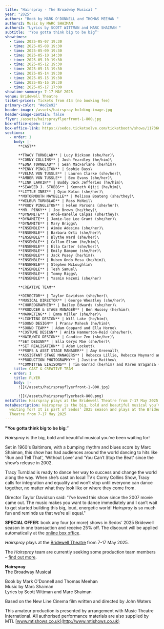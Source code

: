 ```yaml
---
title: "Hairspray - The Broadway Musical "
year: "2025"
authors: "Book by MARK O'DONNELL and THOMAS MEEHAN "
authors2: Music by MARC SHAIMAN
authors3: "Lyrics by SCOTT WITTMAN and MARC SHAIMAN "
subtitle: '"You gotta think big to be big”'
showtimes:
  - time: 2025-05-07 19:30
  - time: 2025-05-08 19:30
  - time: 2025-05-09 19:30
  - time: 2025-05-10 14:30
  - time: 2025-05-10 19:30
  - time: 2025-05-12 19:30
  - time: 2025-05-13 19:30
  - time: 2025-05-14 19:30
  - time: 2025-05-15 19:30
  - time: 2025-05-16 19:30
  - time: 2025-05-17 17:00
showtime-summary: 7-17 MAY 2025
venue: Bridewell Theatre
ticket-prices: Tickets from £14 (no booking fee)
primary-color: "#ed2e92"
header-image: /assets/hairspray-holding-image.jpg
header-image-contain: false
flyer: /assets/hairsprayflyerfront-1-800.jpg
box-office-open: true
box-office-link: https://sedos.ticketsolve.com/ticketbooth/shows/1173660212/events/428695941
sections:
  - order: 1
    body: |-
      **CAST**

      **TRACY TURNBLAD** | Lucy Dickson (she/her)\
      **CORNY COLLINS** | Josh Yeardley (he/him)\
      **EDNA TURNBLAD** | Sean MacFarlane (he/him)\
      **PENNY PINGLETON** | Sophie Bass\
      **VELMA VON TUSSLE** | Lauren Clarke (she/her)\
      **AMBER VON TUSSLE** | Bex Evans (she/her)\
      **LINK LARKIN** | Buddy Jack Jefferies (he/him)\
      **SEAWEED J. STUBBS** | Kenneth Ojiji (he/him)\
      **LITTLE INEZ** | Oyin Kotun (she/her)\
      **MOTORMOUTH MAYBELLE** | Melissa Boateng (she/they)\
      **WILBUR TURNBLAD** | Ross McNeil\
      **PRUDY PINGLETON** | Helen Parsons (she/her)\
      **MR. PINKY** | Joe Brown (he/they)\
      **DYNAMITE** | Anoä-Kanelle Calpas (she/they)\
      **DYNAMITE** | Jamie-lee Lee Grant (she/her)\
      **DYNAMITE** | Mary Briggs\
      **ENSEMBLE** | Aimée Adesina (she/her)\
      **ENSEMBLE** | Barbara Orti (she/her)\
      **ENSEMBLE** | Blythe Ward (she/her)\
      **ENSEMBLE** | Callum Elson (he/him)\
      **ENSEMBLE** | Ella Carter (she/her)\
      **ENSEMBLE** | Emily Bampoe (she/her)\
      **ENSEMBLE** | Jack Pusey (he/him)\
      **ENSEMBLE** | Ruben Ondo Mesa (he/him)\
      **ENSEMBLE** | Stephen McLoughlin\
      **ENSEMBLE** | Tesh Samuel\
      **ENSEMBLE** | Tommy Riggs\
      **ENSEMBLE** | Yasmin Hazemi (she/her)

      **CREATIVE TEAM**

      **DIRECTOR** | Taylor Davidson (she/her)\
      **MUSICAL DIRECTOR** | George Wheatley (she/her)\
      **CHOREOGRAPHER** | Bailey Edwards (she/her)\
      **PRODUCER & STAGE MANAGER** | Ben Hussey (he/him)\
      **MARKETING** | Emma Miller (she/her)\
      **LIGHTING DESIGN** | Will Lake (he/him)\
      **SOUND DESIGN** | Pranav Mahesh (he/him)\
      **SOUND TEAM** | Adam Coppard and Ella Horne\
      **COSTUME DESIGN** | Anita Hammerton-Reid (she/her)\
      **HAIR/WIG DESIGN** | Candice Zen (she/her)\
      **SET DESIGN** | Ella Cerys Mae (she/her)\
      **SET REALISATION** | Adam Lockett\
      **PROPS & ASST STAGE MANAGER** | Amy Greenall\
      **ASSISTANT STAGE MANAGERS** | Rebecca Lillie, Rebecca Maynard and Ore Aiyesimoju\
      **PRODUCTION PHOTOGRAPHY** | Justine Matthew\
      **COMMITTEE LIAISONS** | Tim Garrad (he/him) and Karen Braganza (she/her)
    title: CAST & CREATIVE TEAM
  - order: 1
    title: FLYER
    body: |-
      ![](/assets/hairsprayflyerfront-1-800.jpg)

      ![](/assets/hairsprayflyerback-800.png)
metaTitle: Hairspray plays at the Bridewell Theatre from 7-17 May 2025
metaDescription: Hairspray is the big, bold and beautiful musical you’ve been
  waiting for! It is part of Sedos’ 2025 season and plays at the Bridewell
  Theatre from 7-17 May 2025
---
```

**"You gotta think big to be big.”** 

*Hairspray* is the big, bold and beautiful musical you’ve been waiting for! 

Set in 1960's Baltimore, with a bumping rhythm and blues score by Marc Shaiman, this show has had audiences around the world dancing to hits like 'Run and Tell That', 'Without Love' and 'You Can’t Stop the Beat' since the show’s release in 2002. 

Tracy Turnblad is ready to dance her way to success and change the world along the way. When she’s cast on local TV’s Corny Collins Show, Tracy calls for integration and equality and won’t stop until everyone can dance together, no matter what they look like or where they come from.

Director Taylor Davidson said: “I’ve loved this show since the 2007 movie came out. The music makes you want to dance immediately and I can’t wait to get started building this big, loud, energetic world! *Hairspray* is so much fun and reminds us that we’re all equal."

**SPECIAL OFFER:** book any four (or more) shows in Sedos’ 2025 Bridewell season in one transaction and receive 25% off. The discount will be applied automatically at the [online box office](https://sedos.ticketsolve.com/ticketbooth/shows). 

*Hairspray* plays at the [Bridewell Theatre](https://www.sedos.co.uk/venues/bridewell) from 7-17 May 2025.

The *Hairspray* team are currently seeking some production team members – [find out more](https://www.sedos.co.uk/news/2025-01-23-hairspray-production-team-roles).

**Hairspray**\
The Broadway Musical 

Book by Mark O'Donnell and Thomas Meehan \
Music by Marc Shaiman\
Lyrics by Scott Wittman and Marc Shaiman

Based on the New Line Cinema film written and directed by John Waters

This amateur production is presented by arrangement with Music Theatre International. All authorised performance materials are also supplied by MTI. [www.mtishows.co.uk](http://www.mtishows.co.uk)

